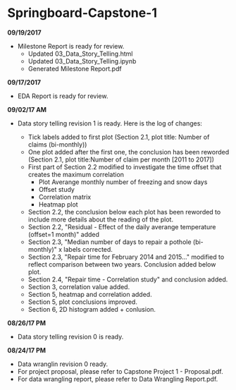# Springboard-Capstone-1

**09/19/2017**
 - Milestone Report is ready for review.
      - Updated 03_Data_Story_Telling.html
      - Updated 03_Data_Story_Telling.ipynb
      - Generated Milestone Report.pdf

**09/17/2017**
 - EDA Report is ready for review.

**09/02/17 AM**
- Data story telling revision 1 is ready. Here is the log of changes:

  - Tick labels added to first plot (Section 2.1, plot title: Number of claims (bi-monthly))
  - One plot added after the first one, the conclusion has been reworded (Section 2.1, plot title:Number of claim per month [2011 to 2017])
  - First part of Section 2.2 modified to investigate the time offset that creates the maximum correlation
      - Plot Averange monthly number of freezing and snow days
      - Offset study
      - Correlation matrix
      - Heatmap plot
  - Section 2.2, the conclusion below each plot has been reworded to include more details about the reading of the plot.
  - Section 2.2, "Residual - Effect of the daily averange temperature (offset=1 month)" added
  - Section 2.3, "Median number of days to repair a pothole (bi-monthly)" x labels corrected.
  - Section 2.3, "Repair time for February 2014 and 2015..." modified to reflect comparison between two years. Conclusion added below plot.
  - Section 2.4, "Repair time - Correlation study" and conclusion added.
  - Section 3, correlation value added.
  - Section 5, heatmap and correlation added.
  - Section 5, plot conclusions improved.
  - Section 6, 2D histogram added + conlusion.

**08/26/17 PM**
- Data story telling revision 0 is ready.

**08/24/17 PM**
- Data wranglin revision 0 ready.
- For project proposal, please refer to Capstone Project 1 - Proposal.pdf.  
- For data wrangling report, please refer to Data Wrangling Report.pdf.
